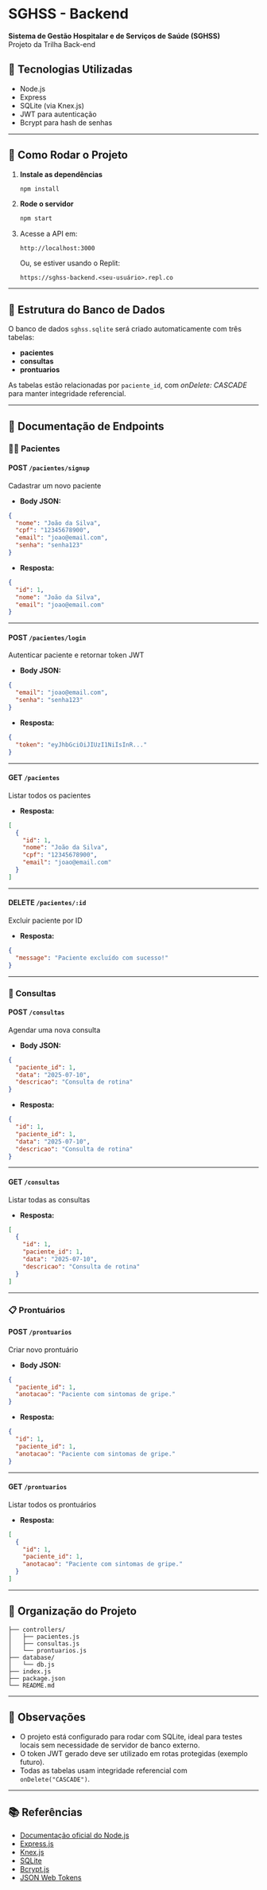 
# SGHSS - Backend

**Sistema de Gestão Hospitalar e de Serviços de Saúde (SGHSS)**  
Projeto da Trilha Back-end 

## 🔧 Tecnologias Utilizadas

- Node.js
- Express
- SQLite (via Knex.js)
- JWT para autenticação
- Bcrypt para hash de senhas

---

## 🚀 Como Rodar o Projeto

1. **Instale as dependências**
   ```bash
   npm install
   ```

2. **Rode o servidor**
   ```bash
   npm start
   ```

3. Acesse a API em:
   ```
   http://localhost:3000
   ```

   Ou, se estiver usando o Replit:
   ```
   https://sghss-backend.<seu-usuário>.repl.co
   ```

---

## 📌 Estrutura do Banco de Dados

O banco de dados `sghss.sqlite` será criado automaticamente com três tabelas:

- **pacientes**
- **consultas**
- **prontuarios**

As tabelas estão relacionadas por `paciente_id`, com *onDelete: CASCADE* para manter integridade referencial.

---

## 📮 Documentação de Endpoints

### 🧍‍♂️ Pacientes

#### POST `/pacientes/signup`  
Cadastrar um novo paciente

- **Body JSON:**
```json
{
  "nome": "João da Silva",
  "cpf": "12345678900",
  "email": "joao@email.com",
  "senha": "senha123"
}
```

- **Resposta:**
```json
{
  "id": 1,
  "nome": "João da Silva",
  "email": "joao@email.com"
}
```

---

#### POST `/pacientes/login`  
Autenticar paciente e retornar token JWT

- **Body JSON:**
```json
{
  "email": "joao@email.com",
  "senha": "senha123"
}
```

- **Resposta:**
```json
{
  "token": "eyJhbGciOiJIUzI1NiIsInR..."
}
```

---

#### GET `/pacientes`  
Listar todos os pacientes

- **Resposta:**
```json
[
  {
    "id": 1,
    "nome": "João da Silva",
    "cpf": "12345678900",
    "email": "joao@email.com"
  }
]
```

---

#### DELETE `/pacientes/:id`  
Excluir paciente por ID

- **Resposta:**
```json
{
  "message": "Paciente excluído com sucesso!"
}
```

---

### 📅 Consultas

#### POST `/consultas`  
Agendar uma nova consulta

- **Body JSON:**
```json
{
  "paciente_id": 1,
  "data": "2025-07-10",
  "descricao": "Consulta de rotina"
}
```

- **Resposta:**
```json
{
  "id": 1,
  "paciente_id": 1,
  "data": "2025-07-10",
  "descricao": "Consulta de rotina"
}
```

---

#### GET `/consultas`  
Listar todas as consultas

- **Resposta:**
```json
[
  {
    "id": 1,
    "paciente_id": 1,
    "data": "2025-07-10",
    "descricao": "Consulta de rotina"
  }
]
```

---

### 📋 Prontuários

#### POST `/prontuarios`  
Criar novo prontuário

- **Body JSON:**
```json
{
  "paciente_id": 1,
  "anotacao": "Paciente com sintomas de gripe."
}
```

- **Resposta:**
```json
{
  "id": 1,
  "paciente_id": 1,
  "anotacao": "Paciente com sintomas de gripe."
}
```

---

#### GET `/prontuarios`  
Listar todos os prontuários

- **Resposta:**
```json
[
  {
    "id": 1,
    "paciente_id": 1,
    "anotacao": "Paciente com sintomas de gripe."
  }
]
```

---

## 📂 Organização do Projeto

```
├── controllers/
│   ├── pacientes.js
│   ├── consultas.js
│   └── prontuarios.js
├── database/
│   └── db.js
├── index.js
├── package.json
└── README.md
```

---

## 📌 Observações

- O projeto está configurado para rodar com SQLite, ideal para testes locais sem necessidade de servidor de banco externo.
- O token JWT gerado deve ser utilizado em rotas protegidas (exemplo futuro).
- Todas as tabelas usam integridade referencial com `onDelete("CASCADE")`.

---

## 📚 Referências

- [Documentação oficial do Node.js](https://nodejs.org/en/docs)
- [Express.js](https://expressjs.com/)
- [Knex.js](https://knexjs.org/)
- [SQLite](https://www.sqlite.org/index.html)
- [Bcrypt.js](https://github.com/dcodeIO/bcrypt.js)
- [JSON Web Tokens](https://jwt.io/)
